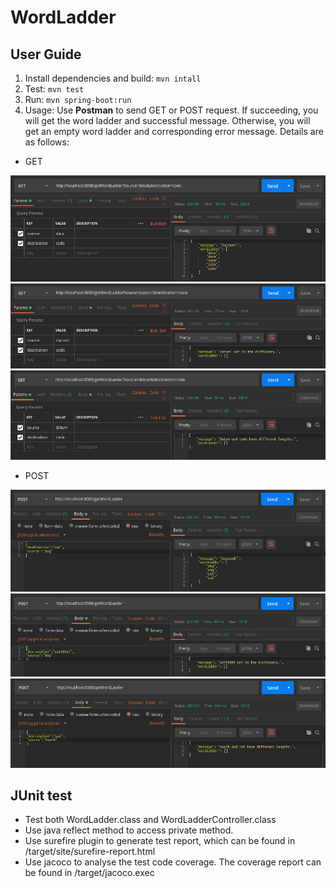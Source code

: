 # WordLadder

## User Guide

1. Install dependencies and build: ```mvn intall```
2. Test: ```mvn test```
3. Run: ```mvn spring-boot:run```
4. Usage: Use **Postman** to send GET or POST request. 
If succeeding, you will get the word ladder and successful message. Otherwise, you will get an empty word ladder and corresponding error message.
Details are as follows:
* GET

![](./images_for_readme/succeedGET.png)
![](./images_for_readme/notInDictGET.png)
![](./images_for_readme/differentLengthGET.png)

* POST

![](./images_for_readme/succeedPOST.png)
![](./images_for_readme/notInDictPOST.png)
![](./images_for_readme/differentLengthPOST.png)

## JUnit test

* Test both WordLadder.class and WordLadderController.class
* Use java reflect method to access private method.
* Use surefire plugin to generate test report, which can be found  in /target/site/surefire-report.html
* Use jacoco to analyse the test code coverage. The coverage report can be found in /target/jacoco.exec

